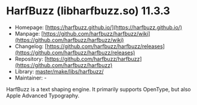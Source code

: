 # HarfBuzz (libharfbuzz.so) 11.3.3
  - Homepage: [https://harfbuzz.github.io/](https://harfbuzz.github.io/)
  - Manpage: [https://github.com/harfbuzz/harfbuzz/wiki](https://github.com/harfbuzz/harfbuzz/wiki)
  - Changelog: [https://github.com/harfbuzz/harfbuzz/releases](https://github.com/harfbuzz/harfbuzz/releases)
  - Repository: [https://github.com/harfbuzz/harfbuzz](https://github.com/harfbuzz/harfbuzz)
  - Library: [master/make/libs/harfbuzz/](https://github.com/Freetz-NG/freetz-ng/tree/master/make/libs/harfbuzz/)
  - Maintainer: -

HarfBuzz is a text shaping engine. It primarily supports OpenType, but also Apple Advanced Typography.
